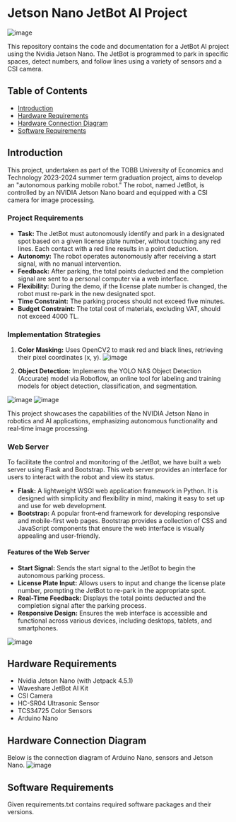 # Jetson Nano JetBot AI Project

![image](https://github.com/user-attachments/assets/39cbef82-282b-490e-a2ef-2249d76005c8)

This repository contains the code and documentation for a JetBot AI project using the Nvidia Jetson Nano. The JetBot is programmed to park in specific spaces, detect numbers, and follow lines using a variety of sensors and a CSI camera.

## Table of Contents

- [Introduction](#introduction)
- [Hardware Requirements](#hardware-requirements)
- [Hardware Connection Diagram](#hardware-connection-diagram)
- [Software Requirements](#software-requirements)



## Introduction

This project, undertaken as part of the TOBB University of Economics and Technology 2023-2024 summer term graduation project, aims to develop an "autonomous parking mobile robot." The robot, named JetBot, is controlled by an NVIDIA Jetson Nano board and equipped with a CSI camera for image processing.

### Project Requirements

- **Task:** The JetBot must autonomously identify and park in a designated spot based on a given license plate number, without touching any red lines. Each contact with a red line results in a point deduction.
- **Autonomy:** The robot operates autonomously after receiving a start signal, with no manual intervention.
- **Feedback:** After parking, the total points deducted and the completion signal are sent to a personal computer via a web interface.
- **Flexibility:** During the demo, if the license plate number is changed, the robot must re-park in the new designated spot.
- **Time Constraint:** The parking process should not exceed five minutes.
- **Budget Constraint:** The total cost of materials, excluding VAT, should not exceed 4000 TL.

### Implementation Strategies

1. **Color Masking:** Uses OpenCV2 to mask red and black lines, retrieving their pixel coordinates (x, y).
![image](https://github.com/user-attachments/assets/5151a2ad-30da-4b8a-aa93-cc9e76dec7f4)

2. **Object Detection:** Implements the YOLO NAS Object Detection (Accurate) model via Roboflow, an online tool for labeling and training models for object detection, classification, and segmentation.

![image](https://github.com/user-attachments/assets/97cbab3f-72c5-4aeb-9fbf-6bc97e409f21)
![image](https://github.com/user-attachments/assets/ab84c953-de18-4215-a049-9eb2468863fb)

This project showcases the capabilities of the NVIDIA Jetson Nano in robotics and AI applications, emphasizing autonomous functionality and real-time image processing.

### Web Server

To facilitate the control and monitoring of the JetBot, we have built a web server using Flask and Bootstrap. This web server provides an interface for users to interact with the robot and view its status.

- **Flask:** A lightweight WSGI web application framework in Python. It is designed with simplicity and flexibility in mind, making it easy to set up and use for web development.
- **Bootstrap:** A popular front-end framework for developing responsive and mobile-first web pages. Bootstrap provides a collection of CSS and JavaScript components that ensure the web interface is visually appealing and user-friendly.

#### Features of the Web Server

- **Start Signal:** Sends the start signal to the JetBot to begin the autonomous parking process.
- **License Plate Input:** Allows users to input and change the license plate number, prompting the JetBot to re-park in the appropriate spot.
- **Real-Time Feedback:** Displays the total points deducted and the completion signal after the parking process.
- **Responsive Design:** Ensures the web interface is accessible and functional across various devices, including desktops, tablets, and smartphones.

![image](https://github.com/user-attachments/assets/d6929ae8-ec92-4a4e-a601-417f592a0f65)


## Hardware Requirements

- Nvidia Jetson Nano (with Jetpack 4.5.1)
- Waveshare JetBot AI Kit
- CSI Camera
- HC-SR04 Ultrasonic Sensor
- TCS34725 Color Sensors
- Arduino Nano
  
## Hardware Connection Diagram
Below is the connection diagram of Arduino Nano, sensors and Jetson Nano.
![image](https://github.com/user-attachments/assets/55442dcc-9d97-469e-a0e4-0e458843dfb2)


## Software Requirements
Given requirements.txt contains required software packages and their versions.



